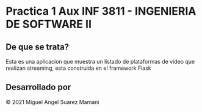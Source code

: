 # Practica 1 Aux INF 3811 - INGENIERIA DE SOFTWARE II
## De que se trata?
Esta es una aplicacion que muestra un listado de plataformas de video que realizan streaming, esta construida en el framework Flask
## Desarrollado por
&copy; 2021 Miguel Angel Suarez Mamani 